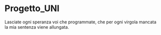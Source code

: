 # Progetto_UNI
Lasciate ogni speranza voi che programmate,
che per ogni virgola mancata la mia sentenza
viene allungata.
